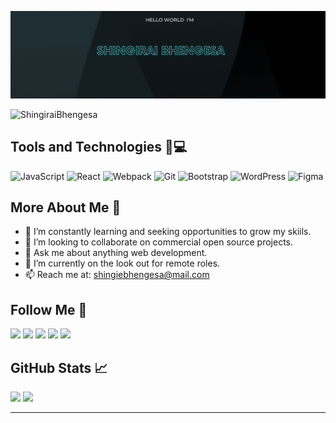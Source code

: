 ![Banner Image](image/banner1.gif)

<p align="left"> <img src="https://komarev.com/ghpvc/?username=ShingiraiBhengesa&label=Profile%20views&color=0e75b6&style=flat" alt="ShingiraiBhengesa" /> </p>  


## Tools and Technologies 🧩💻

![JavaScript](https://img.shields.io/badge/-JavaScript-000?&logo=JavaScript)
![React](https://img.shields.io/badge/-React-000?&logo=React)
![Webpack](https://img.shields.io/badge/-Webpack-000?&logo=c%2b%2b&logoColor=00599C)
![Git](https://img.shields.io/badge/-Git-000?&logo=Git)
![Bootstrap](https://img.shields.io/badge/-Bootstrap-000?&logo=Bootstrap)
![WordPress](https://img.shields.io/badge/-WordPress-000?&logo=WordPress)
![Figma](https://img.shields.io/badge/-Figma-000?&logo=Figma)

## More About Me 👩

- 🔭 I’m constantly learning and seeking opportunities to grow my skiils.
- 👯 I’m looking to collaborate on commercial open source projects.
- 💬 Ask me about anything web development.
- 🤔 I’m currently on the look out for remote roles.
- 📫 Reach me at: shingiebhengesa@mail.com

## Follow Me 🚀

<p id="socialIcons" >
    <a href="https://linkedin.com/in/shingirai_bhengesa" alt="LinkedIn">
        <img src="https://img.shields.io/badge/-LinkedIn-blue?style=flat-square&logo=linkedin" /></a>
     <a href="https://github.com/ShingiraiBhhengesa" alt="Github">
        <img src="https://img.shields.io/badge/-GitHub-3a424f?style=flat-square&logo=github" /></a>
    <a href="https://hackerrank.com/shingiebhengesa" alt="HackerRank">
        <img src="https://img.shields.io/badge/-HackerRank-3a424f?style=flat-square&logo=hackerrank" /></a>
    <a href="#" alt="StackOverflow">
        <img src="https://img.shields.io/badge/-StackOverflow-FE7A16?style=flat-square&logo=stack-overflow&logoColor=white" /></a>
    <a href="#" alt="website">
        <img src="https://img.shields.io/badge/-Shingirai.me-242424?style=flat-square&logo=circle&logoColor=white" /></a>
</p>

## GitHub Stats 📈

<p >
  <img width="48%" src="https://github-readme-stats.vercel.app/api?username=ShingiraiBhengesa&show_icons=true&hide_border=true&theme=radical" />
  <img width="48%" src="https://github-readme-streak-stats.herokuapp.com/?user=ShingiraiBhengesa&hide_border=true&theme=radical" />
</p>

---




